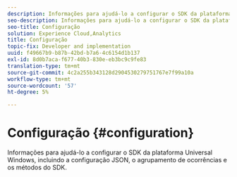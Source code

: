 ```yaml
---
description: Informações para ajudá-lo a configurar o SDK da plataforma Universal Windows, incluindo a configuração JSON, o agrupamento de ocorrências e os métodos do SDK.
seo-description: Informações para ajudá-lo a configurar o SDK da plataforma Universal Windows, incluindo a configuração JSON, o agrupamento de ocorrências e os métodos do SDK.
seo-title: Configuração
solution: Experience Cloud,Analytics
title: Configuração
topic-fix: Developer and implementation
uuid: f49667b9-b87b-42bd-b7a6-4c6154d1b137
exl-id: 8d0b7aca-f677-40b3-830e-eb3bc9c9fe83
translation-type: tm+mt
source-git-commit: 4c2a255b343128d2904530279751767e7f99a10a
workflow-type: tm+mt
source-wordcount: '57'
ht-degree: 5%

---
```


# Configuração {#configuration}

Informações para ajudá-lo a configurar o SDK da plataforma Universal Windows, incluindo a configuração JSON, o agrupamento de ocorrências e os métodos do SDK.
